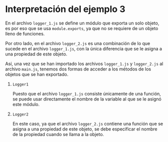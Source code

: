 # Interpretación del ejemplo 3

En el archivo `logger_1.js` se define un módulo que exporta un solo objeto, es por eso que se usa `module.exports`, ya que no se requiere de un objeto lleno de funciones.

Por otro lado, en el archivo `logger_2.js` es una combinación de lo que sucede en el archivo `logger_1.js`, con la única diferencia que se le asigna a una propiedad de este objeto.

Así, una vez que se han importado los archivos `logger_1.js` y `logger_2.js` al archivo `main.js`, tenemos dos formas de acceder a los métodos de los objetos que se han exportado.

1. `Logger1`

    Puesto que el archivo `logger_1.js` consiste únicamente de una función, se puede usar directamente el nombre de la variable al que se le asignó este módulo.

2. `Logger2`

    En este caso, ya que el archivo `logger_2.js` contiene una función que se asigna a una propiedad de este objeto, se debe especificar el nombre de la propiedad cuando se llama a la objeto.